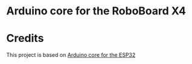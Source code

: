 # Arduino core for the RoboBoard X4

# Credits

This project is based on [Arduino core for the ESP32](https://github.com/espressif/arduino-esp32)